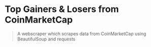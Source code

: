 # Top Gainers & Losers from CoinMarketCap
> A webscraper which scrapes data from CoinMarketCap using BeautifulSoup and requests
